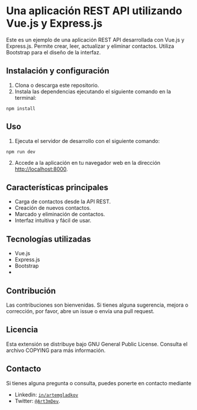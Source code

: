 # Una aplicación REST API utilizando Vue.js y Express.js

Este es un ejemplo de una aplicación REST API desarrollada con Vue.js y Express.js. Permite crear, leer, actualizar y eliminar contactos. Utiliza Bootstrap para el diseño de la interfaz.

## Instalación y configuración

1. Clona o descarga este repositorio.
2. Instala las dependencias ejecutando el siguiente comando en la terminal:

`npm install`

## Uso

1. Ejecuta el servidor de desarrollo con el siguiente comando:

`npm run dev`

2. Accede a la aplicación en tu navegador web en la dirección [http://localhost:8000](http://localhost:8000).

## Características principales

- Carga de contactos desde la API REST.
- Creación de nuevos contactos.
- Marcado y eliminación de contactos.
- Interfaz intuitiva y fácil de usar.

## Tecnologías utilizadas

- Vue.js
- Express.js
- Bootstrap
- 
## Contribución

Las contribuciones son bienvenidas. Si tienes alguna sugerencia, mejora o corrección, por favor, abre un issue o envía una pull request.

## Licencia

Esta extensión se distribuye bajo GNU General Public License. Consulta el archivo COPYING para más información.

## Contacto

Si tienes alguna pregunta o consulta, puedes ponerte en contacto mediante

- Linkedin: [`in/artemgladkov`](https://www.linkedin.com/in/artemgladkov/)
- Twitter: [`@Art3mDev`](https://twitter.com/Art3mDev).
